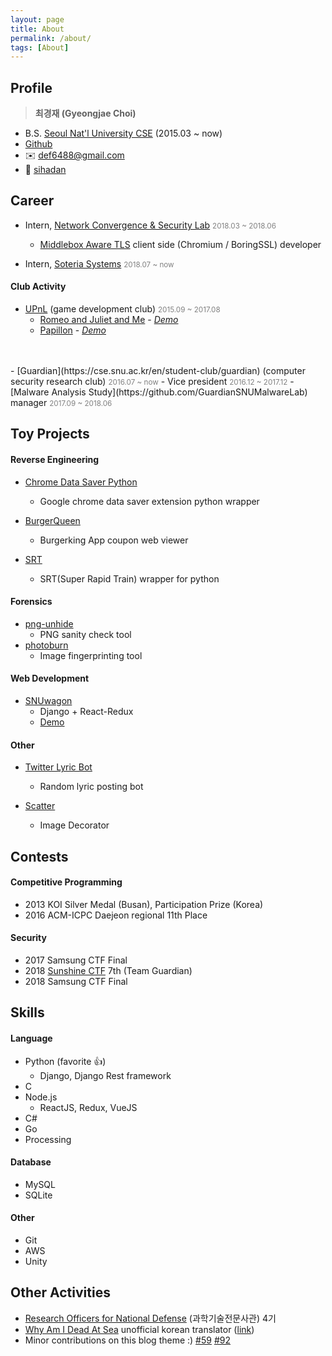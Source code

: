 ```yaml
---
layout: page
title: About
permalink: /about/
tags: [About]
---
```


## Profile

> __최경재 (Gyeongjae Choi)__
- B.S. [Seoul Nat'l University CSE](https://cse.snu.ac.kr/en) (2015.03 ~ now)
- [Github](https://github.com/ryanking13)
- ✉️ def6488@gmail.com
- 💬 [sihadan](https://www.slideshare.net/sihadan)

## Career

- Intern, [Network Convergence & Security Lab](http://mmlab.snu.ac.kr/) <span style="color:grey"><small>2018.03 ~ 2018.06</small></span>
	- [Middlebox Aware TLS](https://github.com/hw5773/matls) client side (Chromium / BoringSSL) developer

- Intern, [Soteria Systems](http://soteriasystemsllc.com) <span style="color:grey"><small>2018.07 ~ now</small></span>

#### Club Activity

- [UPnL](https://cse.snu.ac.kr/en/student-club/upnl-0) (game development club) <span style="color:grey"><small>2015.09 ~ 2017.08</small></span>
	- [Romeo and Juliet and Me](https://github.com/ryanking13/romeo-juliet-me) - [_Demo_](https://www.youtube.com/watch?v=2J083-kDJTk)
	- [Papillon](https://github.com/MKRoughDiamond/papillon)  - [_Demo_](https://youtu.be/tkc113lpk5w)
<br />
<br />
- [Guardian](https://cse.snu.ac.kr/en/student-club/guardian) (computer security research club) <span style="color:grey"><small>2016.07 ~ now</small></span>
	- Vice president <span style="color:grey"><small>2016.12 ~ 2017.12</small></span>
	- [Malware Analysis Study](https://github.com/GuardianSNUMalwareLab) manager <span style="color:grey"><small>2017.09 ~ 2018.06</small></span>

## Toy Projects

#### Reverse Engineering

- [Chrome Data Saver  Python](https://github.com/ryanking13/chrome-data-saver-python)
  - Google chrome data saver extension python wrapper

- [BurgerQueen](https://ryanking13.github.io/burgerqueen)
  - Burgerking App coupon web viewer

- [SRT](https://github.com/ryanking13/SRT)
  - SRT(Super Rapid Train) wrapper for python

#### Forensics

- [png-unhide](https://github.com/ryanking13/png-unhide)
  - PNG sanity check tool
- [photoburn](https://github.com/ryanking13/photoburn)
	- Image fingerprinting tool

#### Web Development

- [SNUwagon](https://github.com/SNUWagon)
	- Django + React-Redux
	- [Demo](https://youtu.be/v5Ibj2jYNFw)


#### Other

- [Twitter Lyric Bot](https://github.com/ryanking13/twitter-lyric-bot)
  - Random lyric posting bot

- [Scatter](https://github.com/ryanking13/scatter)
  - Image Decorator

## Contests

#### Competitive Programming

- 2013 KOI Silver Medal (Busan), Participation Prize (Korea)
- 2016 ACM-ICPC Daejeon regional 11th Place

#### Security

- 2017 Samsung CTF Final
- 2018 [Sunshine CTF](https://sunshinectf.org/scoreboard) 7th (Team Guardian)
- 2018 Samsung CTF Final

## Skills

#### Language

- Python (favorite 👍)
	- Django, Django Rest framework
- C
- Node.js
  - ReactJS, Redux, VueJS
- C#
- Go
- Processing

#### Database

- MySQL
- SQLite

#### Other

- Git
- AWS
- Unity

## Other Activities

- [Research Officers for National Defense](http://rond.or.kr) (과학기술전문사관) 4기
- [Why Am I Dead At Sea](http://www.whyamideadatsea.com/) unofficial korean translator ([link](https://github.com/ryanking13/WAIDAS))
- Minor contributions on this blog theme :) [#59](https://github.com/Sylhare/Type-on-Strap/pull/59) [#92](https://github.com/Sylhare/Type-on-Strap/issues/92)
